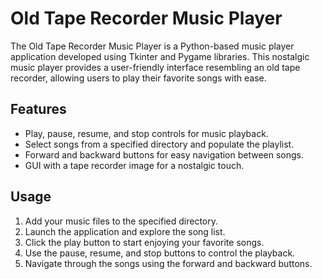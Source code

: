 # Old Tape Recorder Music Player

The Old Tape Recorder Music Player is a Python-based music player application developed using Tkinter and Pygame libraries. This nostalgic music player provides a user-friendly interface resembling an old tape recorder, allowing users to play their favorite songs with ease.

## Features

- Play, pause, resume, and stop controls for music playback.
- Select songs from a specified directory and populate the playlist.
- Forward and backward buttons for easy navigation between songs.
- GUI with a tape recorder image for a nostalgic touch.
## Usage
1. Add your music files to the specified directory.
2. Launch the application and explore the song list.
3. Click the play button to start enjoying your favorite songs.
4. Use the pause, resume, and stop buttons to control the playback.
5. Navigate through the songs using the forward and backward buttons.
